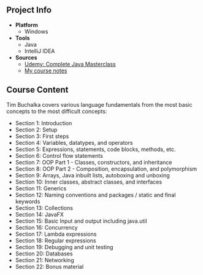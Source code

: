 ## Project Info
* **Platform**
  * Windows
* **Tools**
  * Java
  * IntelliJ IDEA
* **Sources**
  * [Udemy: Complete Java Masterclass](https://www.udemy.com/java-the-complete-java-developer-course/learn/v4/content)
  * [My course notes](https://github.com/MAShah-UK/CompleteJavaMasterclass/blob/master/notes/Notes.docx)

## Course Content
Tim Buchalka covers various language fundamentals from the most basic concepts to the most difficult concepts:
* Section 1: Introduction
* Section 2: Setup
* Section 3: First steps
* Section 4: Variables, datatypes, and operators
* Section 5: Expressions, statements, code blocks, methods, etc.
* Section 6: Control flow statements
* Section 7: OOP Part 1 - Classes, constructors, and inheritance
* Section 8: OOP Part 2 - Composition, encapsulation, and polymorphism
* Section 9: Arrays, Java inbuilt lists, autoboxing and unboxing
* Section 10: Inner classes, abstract classes, and interfaces
* Section 11: Generics
* Section 12: Naming conventions and packages / static and final keywords
* Section 13: Collections
* Section 14: JavaFX
* Section 15: Basic Input and output including java.util
* Section 16: Concurrency
* Section 17: Lambda expressions
* Section 18: Regular expressions
* Section 19: Debugging and unit testing
* Section 20: Databases
* Section 21: Networking
* Section 22: Bonus material

